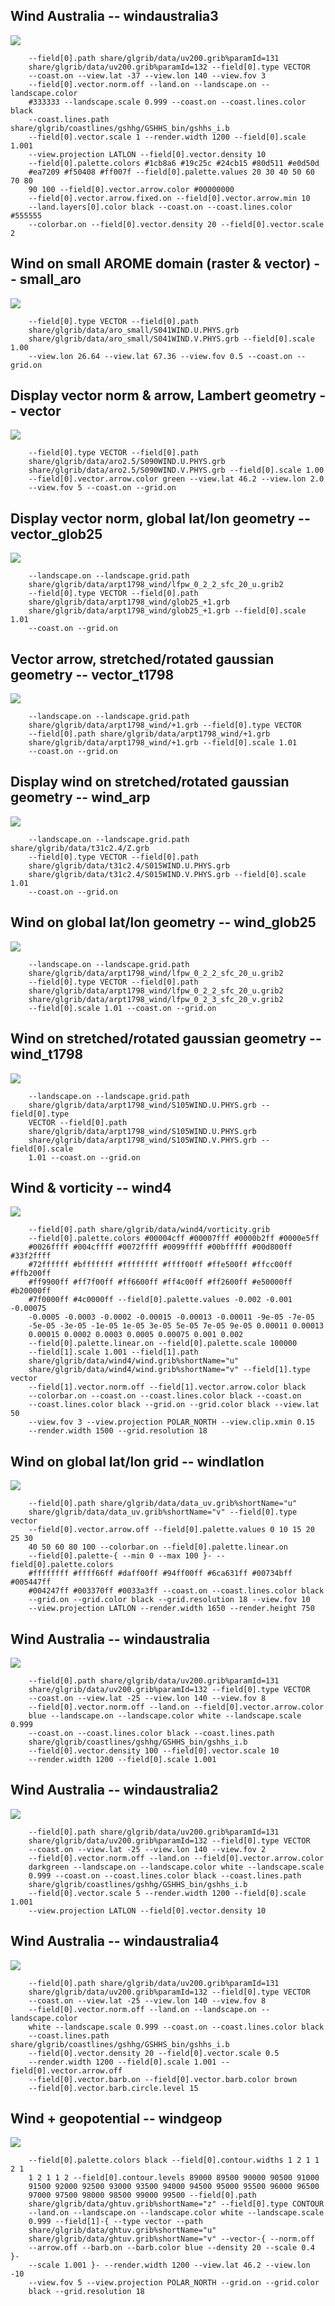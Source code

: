 ## Wind Australia -- windaustralia3
![](tree/master/share/glgrib/test/windaustralia3/TEST_0000.png)

```
    --field[0].path share/glgrib/data/uv200.grib%paramId=131 
    share/glgrib/data/uv200.grib%paramId=132 --field[0].type VECTOR 
    --coast.on --view.lat -37 --view.lon 140 --view.fov 3 
    --field[0].vector.norm.off --land.on --landscape.on --landscape.color 
    #333333 --landscape.scale 0.999 --coast.on --coast.lines.color black 
    --coast.lines.path share/glgrib/coastlines/gshhg/GSHHS_bin/gshhs_i.b 
    --field[0].vector.scale 1 --render.width 1200 --field[0].scale 1.001 
    --view.projection LATLON --field[0].vector.density 10 
    --field[0].palette.colors #1cb8a6 #19c25c #24cb15 #80d511 #e0d50d 
    #ea7209 #f50408 #ff007f --field[0].palette.values 20 30 40 50 60 70 80 
    90 100 --field[0].vector.arrow.color #00000000 
    --field[0].vector.arrow.fixed.on --field[0].vector.arrow.min 10 
    --land.layers[0].color black --coast.on --coast.lines.color #555555 
    --colorbar.on --field[0].vector.density 20 --field[0].vector.scale 2 
```
## Wind on small AROME domain (raster & vector) -- small_aro
![](tree/master/share/glgrib/test/small_aro/TEST_0000.png)

```
    --field[0].type VECTOR --field[0].path 
    share/glgrib/data/aro_small/S041WIND.U.PHYS.grb 
    share/glgrib/data/aro_small/S041WIND.V.PHYS.grb --field[0].scale 1.00 
    --view.lon 26.64 --view.lat 67.36 --view.fov 0.5 --coast.on --grid.on 
```
## Display vector norm & arrow, Lambert geometry -- vector
![](tree/master/share/glgrib/test/vector/TEST_0000.png)

```
    --field[0].type VECTOR --field[0].path 
    share/glgrib/data/aro2.5/S090WIND.U.PHYS.grb 
    share/glgrib/data/aro2.5/S090WIND.V.PHYS.grb --field[0].scale 1.00 
    --field[0].vector.arrow.color green --view.lat 46.2 --view.lon 2.0 
    --view.fov 5 --coast.on --grid.on 
```
## Display vector norm, global lat/lon geometry -- vector_glob25
![](tree/master/share/glgrib/test/vector_glob25/TEST_0000.png)

```
    --landscape.on --landscape.grid.path 
    share/glgrib/data/arpt1798_wind/lfpw_0_2_2_sfc_20_u.grib2 
    --field[0].type VECTOR --field[0].path 
    share/glgrib/data/arpt1798_wind/glob25_+1.grb 
    share/glgrib/data/arpt1798_wind/glob25_+1.grb --field[0].scale 1.01 
    --coast.on --grid.on 
```
## Vector arrow, stretched/rotated gaussian geometry -- vector_t1798
![](tree/master/share/glgrib/test/vector_t1798/TEST_0000.png)

```
    --landscape.on --landscape.grid.path 
    share/glgrib/data/arpt1798_wind/+1.grb --field[0].type VECTOR 
    --field[0].path share/glgrib/data/arpt1798_wind/+1.grb 
    share/glgrib/data/arpt1798_wind/+1.grb --field[0].scale 1.01 
    --coast.on --grid.on 
```
## Display wind on stretched/rotated gaussian geometry -- wind_arp
![](tree/master/share/glgrib/test/wind_arp/TEST_0000.png)

```
    --landscape.on --landscape.grid.path share/glgrib/data/t31c2.4/Z.grb 
    --field[0].type VECTOR --field[0].path 
    share/glgrib/data/t31c2.4/S015WIND.U.PHYS.grb 
    share/glgrib/data/t31c2.4/S015WIND.V.PHYS.grb --field[0].scale 1.01 
    --coast.on --grid.on 
```
## Wind on global lat/lon geometry -- wind_glob25
![](tree/master/share/glgrib/test/wind_glob25/TEST_0000.png)

```
    --landscape.on --landscape.grid.path 
    share/glgrib/data/arpt1798_wind/lfpw_0_2_2_sfc_20_u.grib2 
    --field[0].type VECTOR --field[0].path 
    share/glgrib/data/arpt1798_wind/lfpw_0_2_2_sfc_20_u.grib2 
    share/glgrib/data/arpt1798_wind/lfpw_0_2_3_sfc_20_v.grib2 
    --field[0].scale 1.01 --coast.on --grid.on 
```
## Wind on stretched/rotated gaussian geometry -- wind_t1798
![](tree/master/share/glgrib/test/wind_t1798/TEST_0000.png)

```
    --landscape.on --landscape.grid.path 
    share/glgrib/data/arpt1798_wind/S105WIND.U.PHYS.grb --field[0].type 
    VECTOR --field[0].path 
    share/glgrib/data/arpt1798_wind/S105WIND.U.PHYS.grb 
    share/glgrib/data/arpt1798_wind/S105WIND.V.PHYS.grb --field[0].scale 
    1.01 --coast.on --grid.on 
```
## Wind & vorticity -- wind4
![](tree/master/share/glgrib/test/wind4/TEST_0000.png)

```
    --field[0].path share/glgrib/data/wind4/vorticity.grib 
    --field[0].palette.colors #00004cff #00007fff #0000b2ff #0000e5ff 
    #0026ffff #004cffff #0072ffff #0099ffff #00bfffff #00d800ff #33f2ffff 
    #72ffffff #bfffffff #ffffffff #ffff00ff #ffe500ff #ffcc00ff #ffb200ff 
    #ff9900ff #ff7f00ff #ff6600ff #ff4c00ff #ff2600ff #e50000ff #b20000ff 
    #7f0000ff #4c0000ff --field[0].palette.values -0.002 -0.001 -0.00075 
    -0.0005 -0.0003 -0.0002 -0.00015 -0.00013 -0.00011 -9e-05 -7e-05 
    -5e-05 -3e-05 -1e-05 1e-05 3e-05 5e-05 7e-05 9e-05 0.00011 0.00013 
    0.00015 0.0002 0.0003 0.0005 0.00075 0.001 0.002 
    --field[0].palette.linear.on --field[0].palette.scale 100000 
    --field[1].scale 1.001 --field[1].path 
    share/glgrib/data/wind4/wind.grib%shortName="u" 
    share/glgrib/data/wind4/wind.grib%shortName="v" --field[1].type vector 
    --field[1].vector.norm.off --field[1].vector.arrow.color black 
    --colorbar.on --coast.on --coast.lines.color black --coast.on 
    --coast.lines.color black --grid.on --grid.color black --view.lat 50 
    --view.fov 3 --view.projection POLAR_NORTH --view.clip.xmin 0.15 
    --render.width 1500 --grid.resolution 18 
```
## Wind on global lat/lon grid -- windlatlon
![](tree/master/share/glgrib/test/windlatlon/TEST_0000.png)

```
    --field[0].path share/glgrib/data/data_uv.grib%shortName="u" 
    share/glgrib/data/data_uv.grib%shortName="v" --field[0].type vector 
    --field[0].vector.arrow.off --field[0].palette.values 0 10 15 20 25 30 
    40 50 60 80 100 --colorbar.on --field[0].palette.linear.on 
    --field[0].palette-{ --min 0 --max 100 }- --field[0].palette.colors 
    #ffffffff #ffff66ff #daff00ff #94ff00ff #6ca631ff #00734bff #005447ff 
    #004247ff #003370ff #0033a3ff --coast.on --coast.lines.color black 
    --grid.on --grid.color black --grid.resolution 18 --view.fov 10 
    --view.projection LATLON --render.width 1650 --render.height 750 
```
## Wind Australia -- windaustralia
![](tree/master/share/glgrib/test/windaustralia/TEST_0000.png)

```
    --field[0].path share/glgrib/data/uv200.grib%paramId=131 
    share/glgrib/data/uv200.grib%paramId=132 --field[0].type VECTOR 
    --coast.on --view.lat -25 --view.lon 140 --view.fov 8 
    --field[0].vector.norm.off --land.on --field[0].vector.arrow.color 
    blue --landscape.on --landscape.color white --landscape.scale 0.999 
    --coast.on --coast.lines.color black --coast.lines.path 
    share/glgrib/coastlines/gshhg/GSHHS_bin/gshhs_i.b 
    --field[0].vector.density 100 --field[0].vector.scale 10 
    --render.width 1200 --field[0].scale 1.001 
```
## Wind Australia -- windaustralia2
![](tree/master/share/glgrib/test/windaustralia2/TEST_0000.png)

```
    --field[0].path share/glgrib/data/uv200.grib%paramId=131 
    share/glgrib/data/uv200.grib%paramId=132 --field[0].type VECTOR 
    --coast.on --view.lat -25 --view.lon 140 --view.fov 2 
    --field[0].vector.norm.off --land.on --field[0].vector.arrow.color 
    darkgreen --landscape.on --landscape.color white --landscape.scale 
    0.999 --coast.on --coast.lines.color black --coast.lines.path 
    share/glgrib/coastlines/gshhg/GSHHS_bin/gshhs_i.b 
    --field[0].vector.scale 5 --render.width 1200 --field[0].scale 1.001 
    --view.projection LATLON --field[0].vector.density 10 
```
## Wind Australia -- windaustralia4
![](tree/master/share/glgrib/test/windaustralia4/TEST_0000.png)

```
    --field[0].path share/glgrib/data/uv200.grib%paramId=131 
    share/glgrib/data/uv200.grib%paramId=132 --field[0].type VECTOR 
    --coast.on --view.lat -25 --view.lon 140 --view.fov 8 
    --field[0].vector.norm.off --land.on --landscape.on --landscape.color 
    white --landscape.scale 0.999 --coast.on --coast.lines.color black 
    --coast.lines.path share/glgrib/coastlines/gshhg/GSHHS_bin/gshhs_i.b 
    --field[0].vector.density 20 --field[0].vector.scale 0.5 
    --render.width 1200 --field[0].scale 1.001 --field[0].vector.arrow.off 
    --field[0].vector.barb.on --field[0].vector.barb.color brown 
    --field[0].vector.barb.circle.level 15 
```
## Wind + geopotential -- windgeop
![](tree/master/share/glgrib/test/windgeop/TEST_0000.png)

```
    --field[0].palette.colors black --field[0].contour.widths 1 2 1 1 2 1 
    1 2 1 1 2 --field[0].contour.levels 89000 89500 90000 90500 91000 
    91500 92000 92500 93000 93500 94000 94500 95000 95500 96000 96500 
    97000 97500 98000 98500 99000 99500 --field[0].path 
    share/glgrib/data/ghtuv.grib%shortName="z" --field[0].type CONTOUR 
    --land.on --landscape.on --landscape.color white --landscape.scale 
    0.999 --field[1]-{ --type vector --path 
    share/glgrib/data/ghtuv.grib%shortName="u" 
    share/glgrib/data/ghtuv.grib%shortName="v" --vector-{ --norm.off 
    --arrow.off --barb.on --barb.color blue --density 20 --scale 0.4 }- 
    --scale 1.001 }- --render.width 1200 --view.lat 46.2 --view.lon -10 
    --view.fov 5 --view.projection POLAR_NORTH --grid.on --grid.color 
    black --grid.resolution 18 
```

